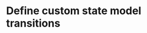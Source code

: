 # Define custom state model transitions

<!-- https://docs.microsoft.com/en-us/dynamics365/customer-engagement/developer/define-custom-state-model-transitions -->
